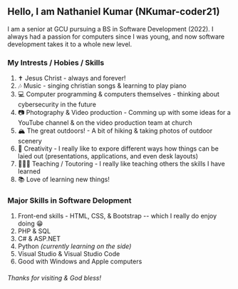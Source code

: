 ## Hello, I am Nathaniel Kumar (NKumar-coder21)
I am a senior at GCU pursuing a BS in Software Development (2022). I always had a passion for computers since I was young, and now software development takes it to a whole new level. 

### My Intrests / Hobies / Skills
1. ✝️ Jesus Christ - always and forever!
2. 🎶 Music - singing christian songs & learning to play piano
3. 💻 Computer programming & computers themselves - thinking about cybersecurity in the future
4. 📷 Photography & Video production - Comming up with some ideas for a YouTube channel & on the video production team at church
5. 🏔 The great outdoors! - A bit of hiking & taking photos of outdoor scenery
6. 🎨 Creativity - I really like to expore different ways how things can be laied out (presentations, applications, and even desk layouts)
7. 👨🏻‍🏫 Teaching / Toutoring - I really like teaching others the skills I have learned
8. 📚 Love of learning new things!

### Major Skills in Software Delopment
1. Front-end skills - HTML, CSS, & Bootstrap -- which I really do enjoy doing 😁
2. PHP & SQL
3. C# & ASP.NET
4. Python *(currently learning on the side)*
5. Visual Studio & Visual Studio Code
6. Good with Windows and Apple computers

###### Thanks for visiting & God bless!
